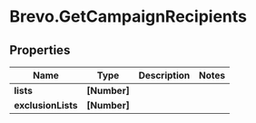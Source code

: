 # Brevo.GetCampaignRecipients

## Properties
Name | Type | Description | Notes
------------ | ------------- | ------------- | -------------
**lists** | **[Number]** |  | 
**exclusionLists** | **[Number]** |  | 


